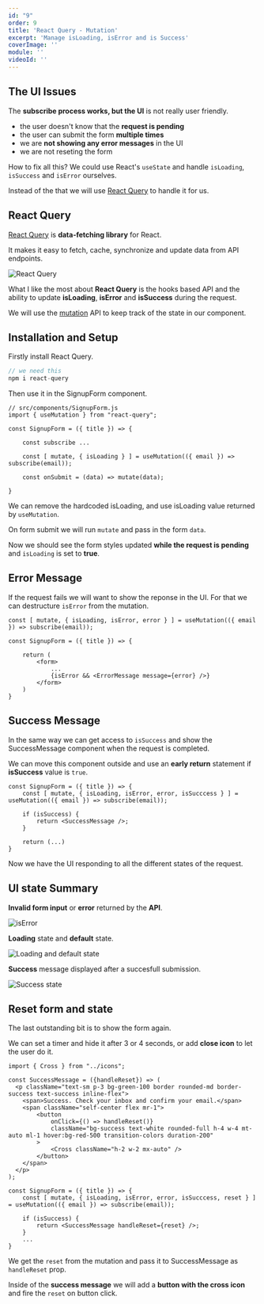```yaml
---
id: "9"
order: 9
title: 'React Query - Mutation'
excerpt: 'Manage isLoading, isError and is Success'
coverImage: ''
module: ''
videoId: ''
---
```


## The UI Issues

The **subscribe process works, but the UI** is not really user friendly.

- the user doesn't know that the **request is pending**
- the user can submit the form **multiple times**
- we are **not showing any error messages** in the UI
- we are not reseting the form

How to fix all this? We could use React's `useState` and handle `isLoading`, `isSuccess` and `isError` ourselves.

Instead of the that we will use [React Query](https://react-query.tanstack.com/) to handle it for us.

## React Query

[React Query](https://react-query.tanstack.com/) is **data-fetching library** for React.

It makes it easy to fetch, cache, synchronize and update data from API endpoints.

![React Query](/assets/course/react-query/img_react-query.png)

What I like the most about **React Query** is the hooks based API and the ability to update **isLoading**, **isError** and **isSuccess** during the request.

We will use the [mutation](https://react-query.tanstack.com/docs/guides/mutations) API to keep track of the state in our component.

## Installation and Setup

Firstly install React Query.

```jsx
// we need this
npm i react-query
```

Then use it in the SignupForm component.

```jsx{2,8,10}
// src/components/SignupForm.js
import { useMutation } from "react-query";

const SignupForm = ({ title }) => {

    const subscribe ...

    const [ mutate, { isLoading } ] = useMutation(({ email }) => subscribe(email));

    const onSubmit = (data) => mutate(data);

}
```

We can remove the hardcoded isLoading, and use isLoading value returned by `useMutation`.

On form submit we will run `mutate` and pass in the form `data`.

Now we should see the form styles updated **while the request is pending** and `isLoading` is set to **true**.

## Error Message

If the request fails we will want to show the reponse in the UI. For that we can destructure `isError` from the mutation.

```jsx{1,8}
const [ mutate, { isLoading, isError, error } ] = useMutation(({ email }) => subscribe(email));

const SignupForm = ({ title }) => {

    return (
        <form>
            ...
            {isError && <ErrorMessage message={error} />}
        </form>
    )
}
```

## Success Message

In the same way we can get access to `isSuccess` and show the SuccessMessage component when the request is completed.

We can move this component outside and use an **early return** statement if **isSuccess** value is `true`.

```jsx{2,4-6}
const SignupForm = ({ title }) => {
    const [ mutate, { isLoading, isError, error, isSucccess } ] = useMutation(({ email }) => subscribe(email));

    if (isSuccess) {
        return <SuccessMessage />;
    }

    return (...)
}
```

Now we have the UI responding to all the different states of the request.

## UI state Summary

**Invalid form input** or **error** returned by the **API**.

![isError](/assets/course/styling/img_isError.png)

**Loading** state and **default** state.

![Loading and default state](/assets/course/styling/img_isLoading.png)

**Success** message displayed after a succesfull submission.

![Success state](/assets/course/styling/img_success.png)

## Reset form and state

The last outstanding bit is to show the form again.

We can set a timer and hide it after 3 or 4 seconds, or add **close icon** to let the user do it.

```jsx{1,3,8,11,18,21}
import { Cross } from "../icons";

const SuccessMessage = ({handleReset}) => (
  <p className="text-sm p-3 bg-green-100 border rounded-md border-success text-success inline-flex">
    <span>Success. Check your inbox and confirm your email.</span>
    <span className="self-center flex mr-1">
        <button
            onClick={() => handleReset()}
            className="bg-success text-white rounded-full h-4 w-4 mt-auto ml-1 hover:bg-red-500 transition-colors duration-200"
        >
            <Cross className="h-2 w-2 mx-auto" />
        </button>
    </span>
  </p>
);

const SignupForm = ({ title }) => {
    const [ mutate, { isLoading, isError, error, isSucccess, reset } ] = useMutation(({ email }) => subscribe(email));

    if (isSuccess) {
        return <SuccessMessage handleReset={reset} />;
    }
    ...
}

```

We get the `reset` from the mutation and pass it to SuccessMessage as `handleReset` prop.

Inside of the **success message** we will add a **button with the cross icon** and fire the `reset` on button click.
